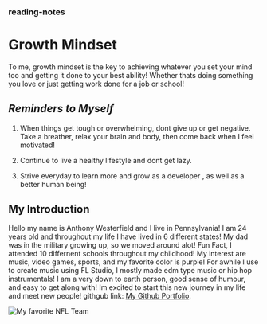 ### reading-notes

# **Growth Mindset**

To me, growth mindset is the key to achieving whatever you set your mind too and getting it done to your best ability! Whether thats doing something you love or just getting work done for a job or school!

## _Reminders to Myself_

1. When things get tough or overwhelming, dont give up or get negative. Take a breather, relax your brain and body, then come back when I feel motivated!

2. Continue to live a healthy lifestyle and dont get lazy.

3. Strive everyday to learn more and grow as a developer , as well as a better human being!

## My Introduction

Hello my name is Anthony Westerfield and I live in Pennsylvania! I am 24 years old and throughout my life I have lived in 6 different states! My dad was in the military growing up, so we moved around alot! Fun Fact, I attended 10 differnent schools throughout my childhood! My interest are music, video games, sports, and my favorite color is purple! For awhile I use to create music using FL Studio, I mostly made edm type music or hip hop instrumentals! I am a very down to earth person, good sense of humour, and easy to get along with! Im excited to start this new journey in my life and meet new people! githgub link: [My Github Portfolio](https://github.com/Anthonyjwest).

![My favorite NFL Team](https://www.flagcolorcodes.com/images/webp/indianapolis-colts.webp)
